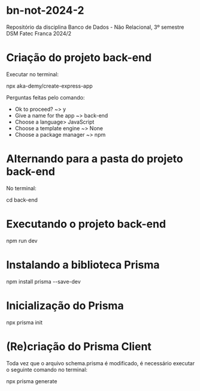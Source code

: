 # bn-not-2024-2
Repositório da disciplina Banco de Dados - Não Relacional, 3º semestre DSM Fatec Franca 2024/2
 
# Criação do projeto back-end
 
Executar no terminal:
 
npx aka-demy/create-express-app
 
Perguntas feitas pelo comando:
* Ok to proceed? ~> y
* Give a name for the app ~> back-end
* Choose a language> JavaScript
* Choose a template engine ~> None
* Choose a package manager ~> npm
 
# Alternando para a pasta do projeto back-end
 
No terminal:
 
cd back-end
 
# Executando o projeto back-end
 
npm run dev
 
# Instalando a biblioteca Prisma
 
npm install prisma --save-dev
 
# Inicialização do Prisma
 
npx prisma init
 
# (Re)criação do Prisma Client
 
Toda vez que o arquivo schema.prisma é modificado, é necessário executar o seguinte comando no terminal:
 
npx prisma generate
